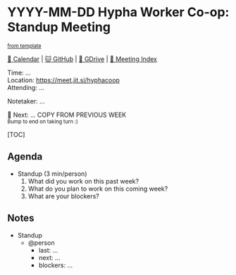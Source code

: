 # YYYY-MM-DD Hypha Worker Co-op: Standup Meeting

<sup>[from template][standup-template]</sup>

[:date: Calendar][calendar] | [:cat: GitHub][gh] | [:open_file_folder: GDrive][gdrive] | [:notebook: Meeting Index][meetings]

Time: ...  
Location: https://meet.jit.si/hyphacoop  
Attending: ...

Notetaker: ...

:raising_hand: Next: ... COPY FROM PREVIOUS WEEK  
<sup>Bump to end on taking turn :)</sup>

[TOC]

## Agenda

- Standup (3 min/person)
  1. What did you work on this past week?
  2. What do you plan to work on this coming week?
  3. What are your blockers?

## Notes

- Standup
  - @person
    - last: ...
    - next: ...
    - blockers: ...

<!-- Links -->
[standup-template]: https://link.hypha.coop/standup-template
[meetings]: https://link.hypha.coop/meetings
[calendar]: https://link.hypha.coop/calendar
[gh]: https://github.com/hyphacoop/organizing
[gdrive]: https://link.hypha.coop/gdrive
